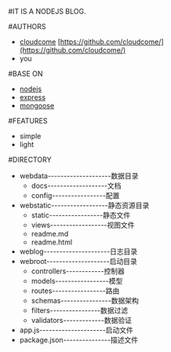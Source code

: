 #IT IS A NODEJS BLOG.


#AUTHORS
- [cloudcome](http://ydr.me) [https://github.com/cloudcome/](https://github.com/cloudcome/)
- you


#BASE ON
- [nodejs](https://nodejs.org/)
- [express](https://github.com/visionmedia/express)
- [mongoose](https://github.com/LearnBoost/mongoose)


#FEATURES
- simple
- light


#DIRECTORY
- webdata--------------------数据目录
	- docs-------------------文档
	- config-----------------配置
- webstatic------------------静态资源目录
	- static-----------------静态文件
	- views------------------视图文件
	- readme.md
	- readme.html
- weblog---------------------日志目录
- webroot--------------------启动目录
	- controllers------------控制器
	- models-----------------模型
	- routes-----------------路由
	- schemas----------------数据架构
	- filters----------------数据过滤
	- validators-------------数据验证
- app.js---------------------启动文件
- package.json---------------描述文件
